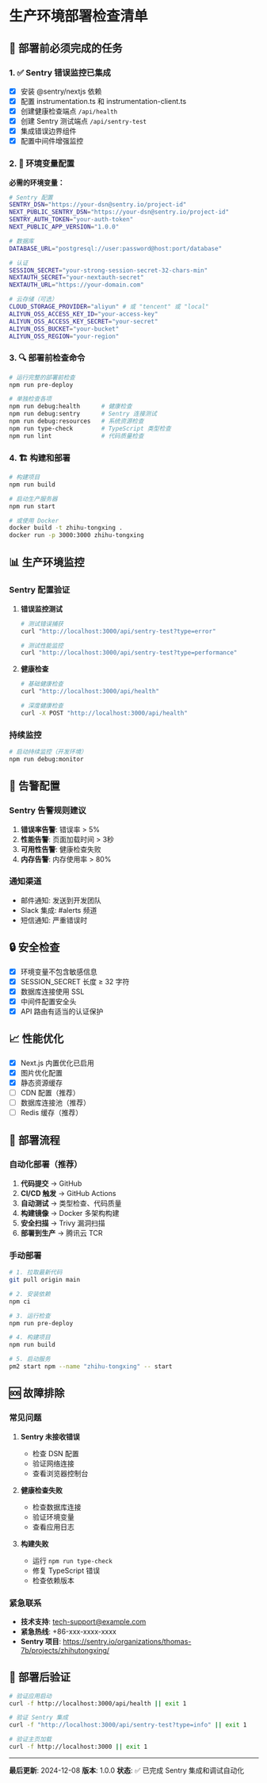 # 生产环境部署检查清单

## 🚀 部署前必须完成的任务

### 1. ✅ Sentry 错误监控已集成
- [x] 安装 @sentry/nextjs 依赖
- [x] 配置 instrumentation.ts 和 instrumentation-client.ts
- [x] 创建健康检查端点 `/api/health`
- [x] 创建 Sentry 测试端点 `/api/sentry-test`
- [x] 集成错误边界组件
- [x] 配置中间件增强监控

### 2. 🔧 环境变量配置

**必需的环境变量：**
```bash
# Sentry 配置
SENTRY_DSN="https://your-dsn@sentry.io/project-id"
NEXT_PUBLIC_SENTRY_DSN="https://your-dsn@sentry.io/project-id"
SENTRY_AUTH_TOKEN="your-auth-token"
NEXT_PUBLIC_APP_VERSION="1.0.0"

# 数据库
DATABASE_URL="postgresql://user:password@host:port/database"

# 认证
SESSION_SECRET="your-strong-session-secret-32-chars-min"
NEXTAUTH_SECRET="your-nextauth-secret"
NEXTAUTH_URL="https://your-domain.com"

# 云存储（可选）
CLOUD_STORAGE_PROVIDER="aliyun" # 或 "tencent" 或 "local"
ALIYUN_OSS_ACCESS_KEY_ID="your-access-key"
ALIYUN_OSS_ACCESS_KEY_SECRET="your-secret"
ALIYUN_OSS_BUCKET="your-bucket"
ALIYUN_OSS_REGION="your-region"
```

### 3. 🔍 部署前检查命令

```bash
# 运行完整的部署前检查
npm run pre-deploy

# 单独检查各项
npm run debug:health      # 健康检查
npm run debug:sentry      # Sentry 连接测试
npm run debug:resources   # 系统资源检查
npm run type-check        # TypeScript 类型检查
npm run lint              # 代码质量检查
```

### 4. 🏗️ 构建和部署

```bash
# 构建项目
npm run build

# 启动生产服务器
npm run start

# 或使用 Docker
docker build -t zhihu-tongxing .
docker run -p 3000:3000 zhihu-tongxing
```

## 📊 生产环境监控

### Sentry 配置验证

1. **错误监控测试**
   ```bash
   # 测试错误捕获
   curl "http://localhost:3000/api/sentry-test?type=error"
   
   # 测试性能监控
   curl "http://localhost:3000/api/sentry-test?type=performance"
   ```

2. **健康检查**
   ```bash
   # 基础健康检查
   curl "http://localhost:3000/api/health"
   
   # 深度健康检查
   curl -X POST "http://localhost:3000/api/health"
   ```

### 持续监控

```bash
# 启动持续监控（开发环境）
npm run debug:monitor
```

## 🚨 告警配置

### Sentry 告警规则建议

1. **错误率告警**: 错误率 > 5%
2. **性能告警**: 页面加载时间 > 3秒
3. **可用性告警**: 健康检查失败
4. **内存告警**: 内存使用率 > 80%

### 通知渠道

- 邮件通知: 发送到开发团队
- Slack 集成: #alerts 频道
- 短信通知: 严重错误时

## 🔒 安全检查

- [x] 环境变量不包含敏感信息
- [x] SESSION_SECRET 长度 ≥ 32 字符
- [x] 数据库连接使用 SSL
- [x] 中间件配置安全头
- [x] API 路由有适当的认证保护

## 📈 性能优化

- [x] Next.js 内置优化已启用
- [x] 图片优化配置
- [x] 静态资源缓存
- [ ] CDN 配置（推荐）
- [ ] 数据库连接池（推荐）
- [ ] Redis 缓存（推荐）

## 🔄 部署流程

### 自动化部署（推荐）

1. **代码提交** → GitHub
2. **CI/CD 触发** → GitHub Actions
3. **自动测试** → 类型检查、代码质量
4. **构建镜像** → Docker 多架构构建
5. **安全扫描** → Trivy 漏洞扫描
6. **部署到生产** → 腾讯云 TCR

### 手动部署

```bash
# 1. 拉取最新代码
git pull origin main

# 2. 安装依赖
npm ci

# 3. 运行检查
npm run pre-deploy

# 4. 构建项目
npm run build

# 5. 启动服务
pm2 start npm --name "zhihu-tongxing" -- start
```

## 🆘 故障排除

### 常见问题

1. **Sentry 未接收错误**
   - 检查 DSN 配置
   - 验证网络连接
   - 查看浏览器控制台

2. **健康检查失败**
   - 检查数据库连接
   - 验证环境变量
   - 查看应用日志

3. **构建失败**
   - 运行 `npm run type-check`
   - 修复 TypeScript 错误
   - 检查依赖版本

### 紧急联系

- **技术支持**: tech-support@example.com
- **紧急热线**: +86-xxx-xxxx-xxxx
- **Sentry 项目**: https://sentry.io/organizations/thomas-7b/projects/zhihutongxing/

## 📝 部署后验证

```bash
# 验证应用启动
curl -f http://localhost:3000/api/health || exit 1

# 验证 Sentry 集成
curl -f "http://localhost:3000/api/sentry-test?type=info" || exit 1

# 验证主页加载
curl -f http://localhost:3000 || exit 1
```

---

**最后更新**: 2024-12-08
**版本**: 1.0.0
**状态**: ✅ 已完成 Sentry 集成和调试自动化
